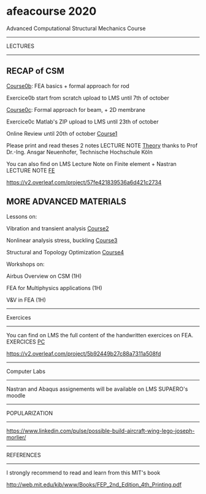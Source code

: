 # afeacourse 2020
Advanced Computational Structural Mechanics Course 

****
LECTURES
****

## RECAP of CSM

[Course0b](https://github.com/jomorlier/afeacourse/blob/master/RECAP/course0b_Prof.pdf): FEA basics + formal approach for rod 

Exercice0b start from scratch 
upload to LMS until 7th of october

[Course0c](https://github.com/jomorlier/afeacourse/blob/master/RECAP/Course0c.pdf): Formal approach for beam, + 2D membrane

Exercice0c Matlab's ZIP
upload to LMS until 23th of october


Online Review until 20th of october [Course1](https://github.com/jomorlier/afeacourse/blob/master/RECAP/Course1.md)

Please print and read theses 2 notes
LECTURE NOTE [Theory](https://web.calpoly.edu/~aneuenho/teaching/arce504coursematerial.pdf) thanks to Prof Dr.-Ing. Ansgar Neuenhofer, Technische Hochschule Köln

You can also find on LMS Lecture Note on Finite element + Nastran
LECTURE NOTE [FE](https://github.com/jomorlier/feacourse/blob/master/Courses/LectureNote.pdf)

https://v2.overleaf.com/project/57fe421839536a6d421c2734

## MORE ADVANCED MATERIALS 

Lessons on:

Vibration and transient analysis [Course2](https://github.com/jomorlier/afeacourse/blob/master/Vibration/Course2.md)

Nonlinear analysis stress, buckling [Course3](https://github.com/jomorlier/afeacourse/blob/master/Nonlinear/Course3.md)

Structural and Topology Optimization [Course4](https://github.com/jomorlier/afeacourse/blob/master/TopOpt/Course4.md)

Workshops on:

Airbus Overview on CSM (1H)

FEA for Multiphysics applications (1H)

V&V in FEA (1H)


****
Exercices
****

You can find on LMS the full content of the handwritten exercices on FEA.
EXERCICES [PC](https://github.com/jomorlier/feacourse/blob/master/Courses/PC3A.pdf)

https://v2.overleaf.com/project/5b92449b27c88a7311a508fd


****
Computer Labs
****

Nastran and Abaqus assignements will be available on LMS SUPAERO's moodle 


****
POPULARIZATION
****

https://www.linkedin.com/pulse/possible-build-aircraft-wing-lego-joseph-morlier/


****
REFERENCES
****


I strongly recommend to read and learn from this MIT's book

http://web.mit.edu/kjb/www/Books/FEP_2nd_Edition_4th_Printing.pdf









